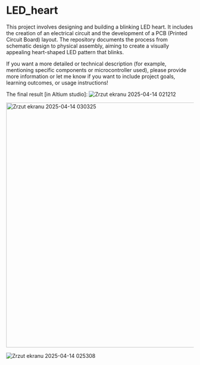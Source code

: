 # LED_heart
This project involves designing and building a blinking LED heart. It includes the creation of an electrical circuit and the development of a PCB (Printed Circuit Board) layout. The repository documents the process from schematic design to physical assembly, aiming to create a visually appealing heart-shaped LED pattern that blinks.

If you want a more detailed or technical description (for example, mentioning specific components or microcontroller used), please provide more information or let me know if you want to include project goals, learning outcomes, or usage instructions!

The final result [in Altium studio]:
![Zrzut ekranu 2025-04-14 021212](https://github.com/user-attachments/assets/60779682-80e6-4e82-b7ab-64ba841e9220)

<img width="805" height="658" alt="Zrzut ekranu 2025-04-14 030325" src="https://github.com/user-attachments/assets/0e815cfb-dd8d-4b1a-a201-1b098f39e44a" />

![Zrzut ekranu 2025-04-14 025308](https://github.com/user-attachments/assets/5247ae87-c8b6-4b17-904b-1e6ff374a229)
